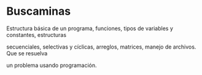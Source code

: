 # Buscaminas
Estructura básica de un programa, funciones, tipos de variables y constantes, estructuras  

secuenciales, selectivas y cíclicas, arreglos, matrices, manejo de archivos. Que se resuelva  

un problema usando programación. 
